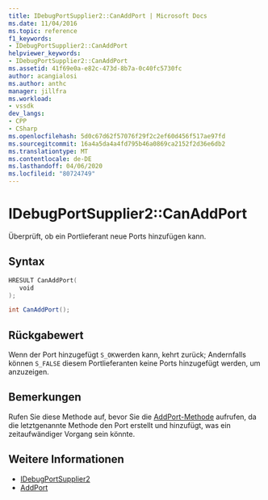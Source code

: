 ```yaml
---
title: IDebugPortSupplier2::CanAddPort | Microsoft Docs
ms.date: 11/04/2016
ms.topic: reference
f1_keywords:
- IDebugPortSupplier2::CanAddPort
helpviewer_keywords:
- IDebugPortSupplier2::CanAddPort
ms.assetid: 41f69e0a-e82c-473d-8b7a-0c40fc5730fc
author: acangialosi
ms.author: anthc
manager: jillfra
ms.workload:
- vssdk
dev_langs:
- CPP
- CSharp
ms.openlocfilehash: 5d0c67d62f57076f29f2c2ef60d456f517ae97fd
ms.sourcegitcommit: 16a4a5da4a4fd795b46a0869ca2152f2d36e6db2
ms.translationtype: MT
ms.contentlocale: de-DE
ms.lasthandoff: 04/06/2020
ms.locfileid: "80724749"
---
```

# <a name="idebugportsupplier2canaddport"></a>IDebugPortSupplier2::CanAddPort
Überprüft, ob ein Portlieferant neue Ports hinzufügen kann.

## <a name="syntax"></a>Syntax

```cpp
HRESULT CanAddPort( 
   void 
);
```

```csharp
int CanAddPort();
```

## <a name="return-value"></a>Rückgabewert
 Wenn der Port hinzugefügt `S_OK`werden kann, kehrt zurück; Andernfalls können `S_FALSE` diesem Portlieferanten keine Ports hinzugefügt werden, um anzuzeigen.

## <a name="remarks"></a>Bemerkungen
 Rufen Sie diese Methode auf, bevor Sie die [AddPort-Methode](../../../extensibility/debugger/reference/idebugportsupplier2-addport.md) aufrufen, da die letztgenannte Methode den Port erstellt und hinzufügt, was ein zeitaufwändiger Vorgang sein könnte.

## <a name="see-also"></a>Weitere Informationen
- [IDebugPortSupplier2](../../../extensibility/debugger/reference/idebugportsupplier2.md)
- [AddPort](../../../extensibility/debugger/reference/idebugportsupplier2-addport.md)
